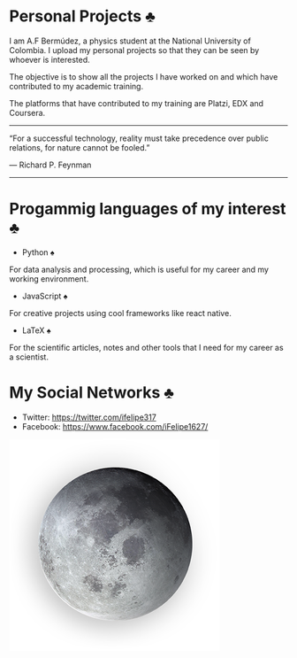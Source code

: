 # Personal Projects &clubs;

I am A.F Bermúdez, a physics student at the National University of Colombia. I upload my personal projects so that they can be seen by whoever is interested. 

The objective is to show all the projects I have worked on and which have contributed to my academic training.

The platforms that have contributed to my training are Platzi, EDX and Coursera. 

------------

“For a successful technology, reality must take precedence over public relations, for nature cannot be fooled.”

― Richard P. Feynman

------------



# Progammig languages of my interest &clubs;

- Python &spades;

For data analysis and processing, which is useful for my career and my working environment.

- JavaScript &spades;

For creative projects using cool frameworks like react native.

- LaTeX &spades;

For the scientific articles, notes and other tools that I need for my career as a scientist.
# My Social Networks &clubs;
- Twitter: https://twitter.com/ifelipe317
- Facebook: https://www.facebook.com/iFelipe1627/


![](https://raw.githubusercontent.com/anfbermudezme/Blog/master/imagenes/Luna.png)
